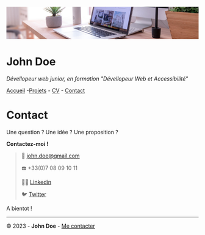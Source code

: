 ![image](https://github.com/Tom-Roche-Oclock/S01E11-Atelier-Recap/blob/main/img/desk-banner.jpg?raw=true)

# **John Doe** 

*Dévellopeur web junior, en formation "Dévellopeur Web et Accessibilité"*

[Accueil](README.md) -[Projets](projets.md) - [CV](CV.md) - [Contact](Contact.md)

# **Contact**

Une question ? Une idée ? Une proposition ? 

**Contactez-moi !**

> :e-mail: [john.doe@gmail.com]()
>  
> :phone: +33(0)7 08 09 10 11
> 
> :man_technologist: [Linkedin](https://fr.linkedin.com/)
> 
> :bird: [Twitter](https://twitter.com/)

A bientot ! 

-----

:copyright: 2023 - **John Doe** - [Me contacter](Contact.md)
